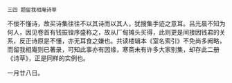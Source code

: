     三四 题留我相庵诗草 

   不佞不懂诗，故买诗集往往不以其诗而以其人，犹搜集手迹之意耳。吕光晨不知为何人，因见卷首有钱振锽序盛称之，故从厂甸摊头买得，此则更是间接因钱君的关系，反正诗原是不懂，亦无耳食之嫌也。共读楼辑本《室名索引》不免尚多阙略，而留我相庵则已著录，可知此事亦有因缘，寒斋未有许多大家别集，却存此二册《诗草》，正是同样的实例也。

   一月廿八日。

